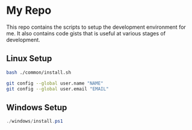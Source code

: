 # My Repo

This repo contains the scripts to setup the development environment for me. It also contains code gists that is useful at various stages of development.

## Linux Setup

```bash
bash ./common/install.sh

git config --global user.name "NAME"
git config --global user.email "EMAIL"

```

## Windows Setup

```powershell
./windows/install.ps1
```

